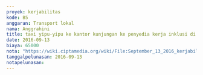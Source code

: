 ```yaml
---
proyek: kerjabilitas
kode: B5
anggaran: Transport lokal
nama: Anggrahini
title: taxi yipu-yipu ke kantor kunjungan ke penyedia kerja inklusi di Yogyakarta
date: 2016-09-13
biaya: 65000
nota: "https://wiki.ciptamedia.org/wiki/File:September_13_2016_kerjabilitas_B5_taxi_penjangkauan_mitra_yipuyipu_ke_kantor_inok357.jpg"
tanggalpelunasan: 2016-09-13
notapelunasan:
---
```

